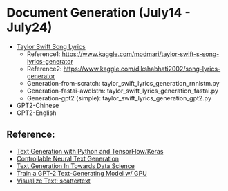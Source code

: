 # Document Generation (July14 - July24)
* [Taylor Swift Song Lyrics](https://www.kaggle.com/PromptCloudHQ/taylor-swift-song-lyrics-from-all-the-albums)
  * Reference1: https://www.kaggle.com/modmari/taylor-swift-s-song-lyrics-generator 
  * Reference2: https://www.kaggle.com/dikshabhati2002/song-lyrics-generator
  * Generation-from-scratch: taylor_swift_lyrics_generation_rnnlstm.py
  * Generation-fastai-awdlstm: taylor_swift_lyrics_generation_fastai.py
  * Generation-gpt2 (simple): taylor_swift_lyrics_generation_gpt2.py
* GPT2-Chinese
* GPT2-English

## Reference:
* [Text Generation with Python and TensorFlow/Keras](https://stackabuse.com/text-generation-with-python-and-tensorflow-keras)
* [Controllable Neural Text Generation](https://lilianweng.github.io/lil-log/2021/01/02/controllable-neural-text-generation.html)
* [Text Generation In Towards Data Science](https://towardsdatascience.com/tagged/text-generation)
* [Train a GPT-2 Text-Generating Model w/ GPU](https://colab.research.google.com/drive/1VLG8e7YSEwypxU-noRNhsv5dW4NfTGce)
* [Visualize Text: scattertext](https://github.com/JasonKessler/scattertext)
